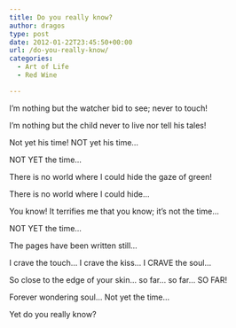 ```yaml
---
title: Do you really know?
author: dragos
type: post
date: 2012-01-22T23:45:50+00:00
url: /do-you-really-know/
categories:
  - Art of Life
  - Red Wine

---
```

I&#8217;m nothing but the watcher bid to see; never to touch!

I&#8217;m nothing but the child never to live nor tell his tales!
  
Not yet his time! NOT yet his time&#8230;
  
NOT YET the time&#8230;
  
There is no world where I could hide the gaze of green!
  
There is no world where I could hide&#8230;
  
You know! It terrifies me that you know; it&#8217;s not the time&#8230;
  
NOT YET the time&#8230;<!--more-->

The pages have been written still&#8230;
  
I crave the touch&#8230; I crave the kiss&#8230; I CRAVE the soul&#8230;
  
So close to the edge of your skin&#8230; so far&#8230; so far&#8230; SO FAR!
  
Forever wondering soul&#8230; Not yet the time&#8230;

Yet do you really know?